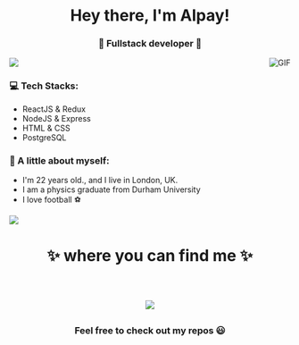<h1 align="center"> Hey there, I'm Alpay! </h1>
<h3 align="center">🚀 Fullstack developer 🚀</h3>

<img src="https://yata-apix-a9caea66-ad78-425f-aa08-e292558ebb65.lss.locawebcorp.com.br/b7c7dbff38ae4f419c94ce8d2254b9d9.png"> 

<img align="right" alt="GIF" src="https://raw.githubusercontent.com/haoruilee/haoruilee/master/pic/pusheencode.gif" />

### 💻 Tech Stacks:
- ReactJS & Redux
- NodeJS & Express
- HTML & CSS
- PostgreSQL

### 👧 A little about myself:
- I'm 22 years old., and I live in London, UK.
- I am a physics graduate from Durham University
- I love football ⚽

<img src="https://yata-apix-a9caea66-ad78-425f-aa08-e292558ebb65.lss.locawebcorp.com.br/b7c7dbff38ae4f419c94ce8d2254b9d9.png"> 

<h1 align="center">
✨ where you can find me ✨
  
  <p align="center"><br/>
     <a href="https://www.linkedin.com/in/alpay-hassan-056b55166/">
      <img src="https://img.shields.io/badge/linkedin-alpay--hassan-blue">
     </a>
  </p>
</h1>

<h3 align="center"><strong> Feel free to check out my repos 😃 </strong> </h3>
